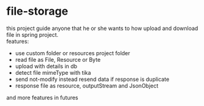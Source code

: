 # file-storage

this project guide anyone that he or she wants to how upload and download file in spring project. <br>
features: <br>
- use custom folder or resources project folder
- read file as File, Resource or Byte
- upload with details in db
- detect file mimeType with tika
- send not-modify instead resend data if response is duplicate
- response file as resource, outputStream and JsonObject

and more features in futures
